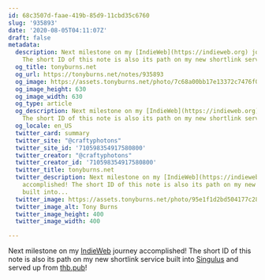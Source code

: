 ```yaml
---
id: 68c3507d-faae-419b-85d9-11cbd35c6760
slug: '935893'
date: '2020-08-05T04:11:07Z'
draft: false
metadata:
  description: Next milestone on my [IndieWeb](https://indieweb.org) journey accomplished!
    The short ID of this note is also its path on my new shortlink service built into...
  og_title: tonyburns.net
  og_url: https://tonyburns.net/notes/935893
  og_image: https://assets.tonyburns.net/photo/7c68a00bb17e13372c7476f064ab511d.jpeg
  og_image_height: 630
  og_image_width: 630
  og_type: article
  og_description: Next milestone on my [IndieWeb](https://indieweb.org) journey accomplished!
    The short ID of this note is also its path on my new shortlink service built into...
  og_locale: en_US
  twitter_card: summary
  twitter_site: "@craftyphotons"
  twitter_site_id: '710598354917580800'
  twitter_creator: "@craftyphotons"
  twitter_creator_id: '710598354917580800'
  twitter_title: tonyburns.net
  twitter_description: Next milestone on my [IndieWeb](https://indieweb.org) journey
    accomplished! The short ID of this note is also its path on my new shortlink service
    built into...
  twitter_image: https://assets.tonyburns.net/photo/95e1f1d2bd504177c28895d76d097e38.jpeg
  twitter_image_alt: Tony Burns
  twitter_image_height: 400
  twitter_image_width: 400

---
```


Next milestone on my [IndieWeb](https://indieweb.org) journey accomplished! The short ID of this note is also its path on my new shortlink service built into [Singulus](https://github.com/craftyphotons/singulus) and served up from [thb.pub](https://thb.pub)!
